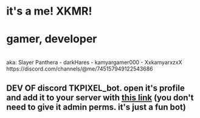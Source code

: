 # it's a me! XKMR!
<h1>gamer, developer</h1><br/>
aka: Slayer Panthera - darkHares - kamyargamer000 - XxkamyarxzxX<br/>
https://discord.com/channels/@me/745157949122543686<br/>
<h2>DEV OF discord TKPIXEL_bot. open it's profile and add it to your server with <a href="https://discord.com/channels/@me/881865568402149436">this link</a> (you don't need to give it admin perms. it's just a fun bot)</h2>
